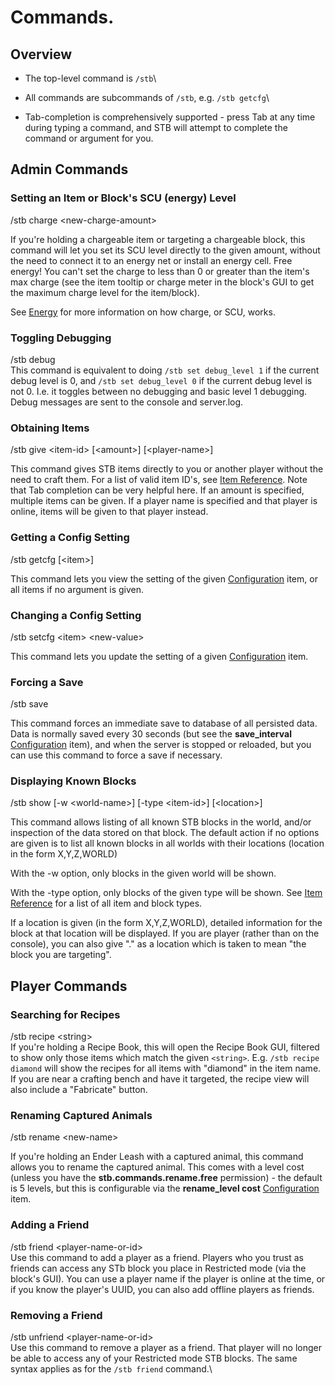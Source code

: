# Commands.

## Overview

* The top-level command is `/stb`\

* All commands are subcommands of `/stb`, e.g. `/stb getcfg`\

* Tab-completion is comprehensively supported - press Tab at any time during typing a command, and STB will attempt to complete the command or argument for you.

## Admin Commands

### Setting an Item or Block's SCU (energy) Level
<dl><dt>/stb charge &lt;new-charge-amount&gt;</dt>

If you're holding a chargeable item or targeting a chargeable block, this command will let you set its SCU level directly to the given amount, without the need to connect it to an energy net or install an energy cell.  Free energy!  You can't set the charge to less than 0 or greater than the item's max charge (see the item tooltip or charge meter in the block's GUI to get the maximum charge level for the item/block).

See [Energy](../SensibleToolbox/Items/energy.md) for more information on how charge, or SCU, works.

### Toggling Debugging

/stb debug\
This command is equivalent to doing `/stb set debug_level 1` if the current debug level is 0, and `/stb set debug_level 0` if the current debug level is not 0. I.e. it toggles between no debugging and basic level 1 debugging. Debug messages are sent to the console and server.log.

### Obtaining Items
<dl><dt>/stb give &lt;item-id&gt; [&lt;amount&gt;] [&lt;player-name&gt;]</dt>

This command gives STB items directly to you or another player without the need to craft them.  For a list of valid item ID's, see [Item Reference](../SensibleToolbox/item-reference.md).  Note that Tab completion can be very helpful here.
If an amount is specified, multiple items can be given.
If a player name is specified and that player is online, items will be given to that player instead.
</dl>

### Getting a Config Setting
<dt>/stb getcfg [&lt;item&gt;]</dt>

This command lets you view the setting of the given [Configuration](../SensibleToolbox/configuration.md) item, or all items if no argument is given.


### Changing a Config Setting
<dl><dt>/stb setcfg &lt;item&gt; &lt;new-value&gt;</dt>

This command lets you update the setting of a given [Configuration](../SensibleToolbox/configuration.md) item.
</dl>

### Forcing a Save
<dl><dt>/stb save</dt>

This command forces an immediate save to database of all persisted data.  Data is normally saved every 30 seconds (but see the <strong>save_interval</strong> [Configuration](../SensibleToolbox/configuration.md) item), and when the server is stopped or reloaded, but you can use this command to force a save if necessary.
</dl>

### Displaying Known Blocks
<dl><dt>/stb show [-w &lt;world-name&gt;] [-type &lt;item-id&gt;] [&lt;location&gt;]</dt>

This command allows listing of all known STB blocks in the world, and/or inspection of the data stored on that block.  The default action if no options are given is to list all known blocks in all worlds with their locations (location in the form X,Y,Z,WORLD)

With the -w option, only blocks in the given world will be shown.

With the -type option, only blocks of the given type will be shown.  See [Item Reference](../SensibleToolbox/item-reference.md) for a list of all item and block types.

If a location is given (in the form X,Y,Z,WORLD), detailed information for the block at that location will be displayed.  If you are player (rather than on the console), you can also give "." as a location which is taken to mean "the block you are targeting".
</dl>

## Player Commands
### Searching for Recipes

/stb recipe \<string>\
If you're holding a Recipe Book, this will open the Recipe Book GUI, filtered to show only those items which match the given `<string>`. E.g. `/stb recipe diamond` will show the recipes for all items with "diamond" in the item name. If you are near a crafting bench and have it targeted, the recipe view will also include a "Fabricate" button.

### Renaming Captured Animals
<dl><dt>/stb rename &lt;new-name&gt;</dt>

If you're holding an Ender Leash with a captured animal, this command allows you to rename the captured animal.  This comes with a level cost (unless you have the <strong>stb.commands.rename.free</strong> permission) - the default is 5 levels, but this is configurable via the <strong>rename_level cost</strong> [Configuration](../SensibleToolbox/configuration.md) item.
</dl>

### Adding a Friend

/stb friend \<player-name-or-id>\
Use this command to add a player as a friend. Players who you trust as friends can access any STb block you place in Restricted mode (via the block's GUI). You can use a player name if the player is online at the time, or if you know the player's UUID, you can also add offline players as friends.

### Removing a Friend

/stb unfriend \<player-name-or-id>\
Use this command to remove a player as a friend. That player will no longer be able to access any of your Restricted mode STB blocks. The same syntax applies as for the `/stb friend` command.\
